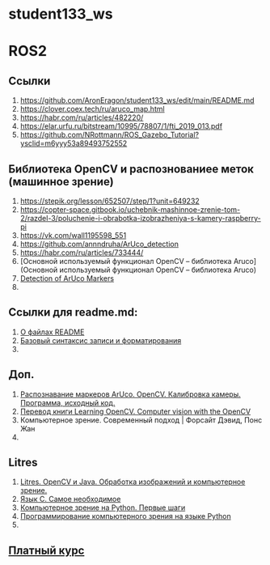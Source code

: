 # student133_ws 

# ROS2
## Ссылки
1. https://github.com/AronEragon/student133_ws/edit/main/README.md
2. https://clover.coex.tech/ru/aruco_map.html
3. https://habr.com/ru/articles/482220/
4. https://elar.urfu.ru/bitstream/10995/78807/1/fti_2019_013.pdf
5. https://github.com/NRottmann/ROS_Gazebo_Tutorial?ysclid=m6yyy53a89493752552


## Библиотека OpenCV и распознованиее меток (машинное зрение)

1. https://stepik.org/lesson/652507/step/1?unit=649232
2. https://copter-space.gitbook.io/uchebnik-mashinnoe-zrenie-tom-2/razdel-3/poluchenie-i-obrabotka-izobrazheniya-s-kamery-raspberry-pi
3. https://vk.com/wall1195598_551
4. https://github.com/annndruha/ArUco_detection
5. https://habr.com/ru/articles/733444/
6. [Основной используемый функционал OpenCV – библиотека Aruco](Основной используемый функционал OpenCV – библиотека Aruco)
7. [Detection of ArUco Markers ](https://docs.opencv.org/3.4/d5/dae/tutorial_aruco_detection.html)
8. 




## Ссылки для readme.md:
1. [О файлах README](https://docs.github.com/ru/get-started/writing-on-github/getting-started-with-writing-and-formatting-on-github/basic-writing-and-formatting-syntax)
1. [Базовый синтаксис записи и форматирования](https://docs.github.com/ru/repositories/managing-your-repositorys-settings-and-features/customizing-your-repository/about-readmes)
2. 



## Доп.
1. [Распознавание маркеров ArUco. OpenCV. Калибровка камеры. Программа, исходный код.](https://rutube.ru/video/061ade665aa42a61aefaa7a0f01da33c/)
2. [Перевод книги Learning OpenCV. Computer vision with the OpenCV](https://github.com/ant76/TranslateBookLearningOpenCV/blob/master/Chapter1/DownloadingAndInstallingOpenCV.md)
3. Компьютерное зрение. Современный подход | Форсайт Дэвид, Понс Жан
4. 


## Litres
1. [Litres. OpenCV и Java. Обработка изображений и компьютерное зрение.](https://www.litres.ru/book/n-prohorenok/opencv-i-java-obrabotka-izobrazheniy-i-komputernoe-zrenie-39288513/)
2. [Язык C. Самое необходимое](https://www.litres.ru/book/n-prohorenok/yazyk-c-samoe-neobhodimoe-66338166/)
3. [Компьютерное зрение на Python. Первые шаги](https://www.litres.ru/book/eduard-danisovich-shakiryanov/komputernoe-zrenie-na-python-pervye-shagi-63606057/)
4. [Программирование компьютерного зрения на языке Python](https://www.litres.ru/book/erik-solem-yan/programmirovanie-komputernogo-zreniya-na-yazyke-python-22879946/)
5. 

## [Платный курс](https://stepik.org/course/109816/promo)

